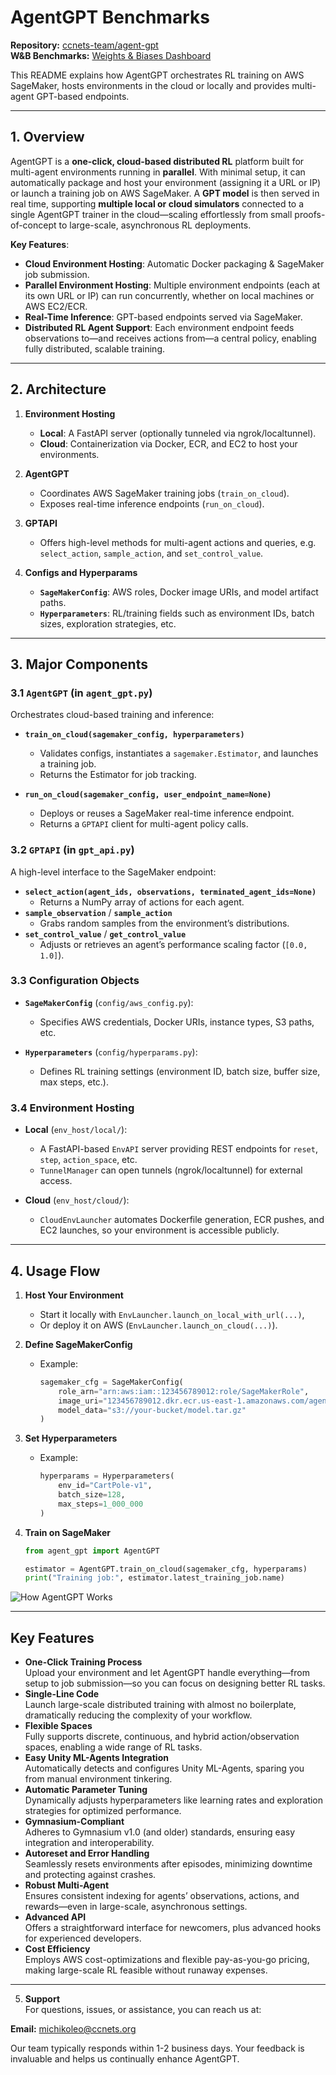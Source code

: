 # AgentGPT Benchmarks

**Repository:** [ccnets-team/agent-gpt](https://github.com/ccnets-team/agent-gpt.git)  
**W&B Benchmarks:** [Weights & Biases Dashboard](https://wandb.ai/junhopark/agentgpt)

This README explains how AgentGPT orchestrates RL training on AWS SageMaker, hosts environments in the cloud or locally and provides multi-agent GPT-based endpoints.

---

## 1. Overview
AgentGPT is a **one-click, cloud-based distributed RL** platform built for multi-agent environments running in **parallel**. With minimal setup, it can automatically package and host your environment (assigning it a URL or IP) or launch a training job on AWS SageMaker. A **GPT model** is then served in real time, supporting **multiple local or cloud simulators** connected to a single AgentGPT trainer in the cloud—scaling effortlessly from small proofs-of-concept to large-scale, asynchronous RL deployments.

**Key Features**:
- **Cloud Environment Hosting**: Automatic Docker packaging & SageMaker job submission.  
- **Parallel Environment Hosting**: Multiple environment endpoints (each at its own URL or IP) can run concurrently, whether on local machines or AWS EC2/ECR.  
- **Real-Time Inference**: GPT-based endpoints served via SageMaker.  
- **Distributed RL Agent Support**: Each environment endpoint feeds observations to—and receives actions from—a central policy, enabling fully distributed, scalable training.  

---

## 2. Architecture

1. **Environment Hosting**  
   - **Local**: A FastAPI server (optionally tunneled via ngrok/localtunnel).  
   - **Cloud**: Containerization via Docker, ECR, and EC2 to host your environments.

2. **AgentGPT**  
   - Coordinates AWS SageMaker training jobs (`train_on_cloud`).  
   - Exposes real-time inference endpoints (`run_on_cloud`).

3. **GPTAPI**  
   - Offers high-level methods for multi-agent actions and queries, e.g. `select_action`, `sample_action`, and `set_control_value`.

4. **Configs and Hyperparams**  
   - **`SageMakerConfig`**: AWS roles, Docker image URIs, and model artifact paths.  
   - **`Hyperparameters`**: RL/training fields such as environment IDs, batch sizes, exploration strategies, etc.

---

## 3. Major Components

### 3.1 `AgentGPT` (in `agent_gpt.py`)
Orchestrates cloud-based training and inference:
- **`train_on_cloud(sagemaker_config, hyperparameters)`**  
  - Validates configs, instantiates a `sagemaker.Estimator`, and launches a training job.  
  - Returns the Estimator for job tracking.

- **`run_on_cloud(sagemaker_config, user_endpoint_name=None)`**  
  - Deploys or reuses a SageMaker real-time inference endpoint.  
  - Returns a `GPTAPI` client for multi-agent policy calls.

### 3.2 `GPTAPI` (in `gpt_api.py`)
A high-level interface to the SageMaker endpoint:
- **`select_action(agent_ids, observations, terminated_agent_ids=None)`**  
  - Returns a NumPy array of actions for each agent.  
- **`sample_observation`** / **`sample_action`**  
  - Grabs random samples from the environment’s distributions.  
- **`set_control_value`** / **`get_control_value`**  
  - Adjusts or retrieves an agent’s performance scaling factor (`[0.0, 1.0]`).

### 3.3 Configuration Objects

- **`SageMakerConfig`** (`config/aws_config.py`):  
  - Specifies AWS credentials, Docker URIs, instance types, S3 paths, etc.

- **`Hyperparameters`** (`config/hyperparams.py`):  
  - Defines RL training settings (environment ID, batch size, buffer size, max steps, etc.).

### 3.4 Environment Hosting

- **Local** (`env_host/local/`):  
  - A FastAPI-based `EnvAPI` server providing REST endpoints for `reset`, `step`, `action_space`, etc.  
  - `TunnelManager` can open tunnels (ngrok/localtunnel) for external access.

- **Cloud** (`env_host/cloud/`):  
  - `CloudEnvLauncher` automates Dockerfile generation, ECR pushes, and EC2 launches, so your environment is accessible publicly.

---

## 4. Usage Flow

1. **Host Your Environment**  
   - Start it locally with `EnvLauncher.launch_on_local_with_url(...)`,  
   - Or deploy it on AWS (`EnvLauncher.launch_on_cloud(...)`).

2. **Define SageMakerConfig**  
   - Example:
     ```python
     sagemaker_cfg = SageMakerConfig(
         role_arn="arn:aws:iam::123456789012:role/SageMakerRole",
         image_uri="123456789012.dkr.ecr.us-east-1.amazonaws.com/agent-gpt:latest",
         model_data="s3://your-bucket/model.tar.gz"
     )
     ```

3. **Set Hyperparameters**  
   - Example:
     ```python
     hyperparams = Hyperparameters(
         env_id="CartPole-v1",
         batch_size=128,
         max_steps=1_000_000
     )
     ```

4. **Train on SageMaker**  
   ```python
   from agent_gpt import AgentGPT

   estimator = AgentGPT.train_on_cloud(sagemaker_cfg, hyperparams)
   print("Training job:", estimator.latest_training_job.name)

![How AgentGPT Works](https://i.imgur.com/mnA9Uid.png)

---

## Key Features
- **One-Click Training Process**  
  Upload your environment and let AgentGPT handle everything—from setup to job submission—so you can focus on designing better RL tasks.
- **Single-Line Code**  
  Launch large-scale distributed training with almost no boilerplate, dramatically reducing the complexity of your workflow.
- **Flexible Spaces**  
  Fully supports discrete, continuous, and hybrid action/observation spaces, enabling a wide range of RL tasks.
- **Easy Unity ML-Agents Integration**  
  Automatically detects and configures Unity ML-Agents, sparing you from manual environment tinkering.
- **Automatic Parameter Tuning**  
  Dynamically adjusts hyperparameters like learning rates and exploration strategies for optimized performance.
- **Gymnasium-Compliant**  
  Adheres to Gymnasium v1.0 (and older) standards, ensuring easy integration and interoperability.
- **Autoreset and Error Handling**  
  Seamlessly resets environments after episodes, minimizing downtime and protecting against crashes.
- **Robust Multi-Agent**  
  Ensures consistent indexing for agents’ observations, actions, and rewards—even in large-scale, asynchronous settings.
- **Advanced API**  
  Offers a straightforward interface for newcomers, plus advanced hooks for experienced developers.
- **Cost Efficiency**  
  Employs AWS cost-optimizations and flexible pay-as-you-go pricing, making large-scale RL feasible without runaway expenses.

---

5. **Support**  
For questions, issues, or assistance, you can reach us at:

**Email:** [michikoleo@ccnets.org](mailto:michikoleo@ccnets.org)

Our team typically responds within 1-2 business days. Your feedback is invaluable and helps us continually enhance AgentGPT.
